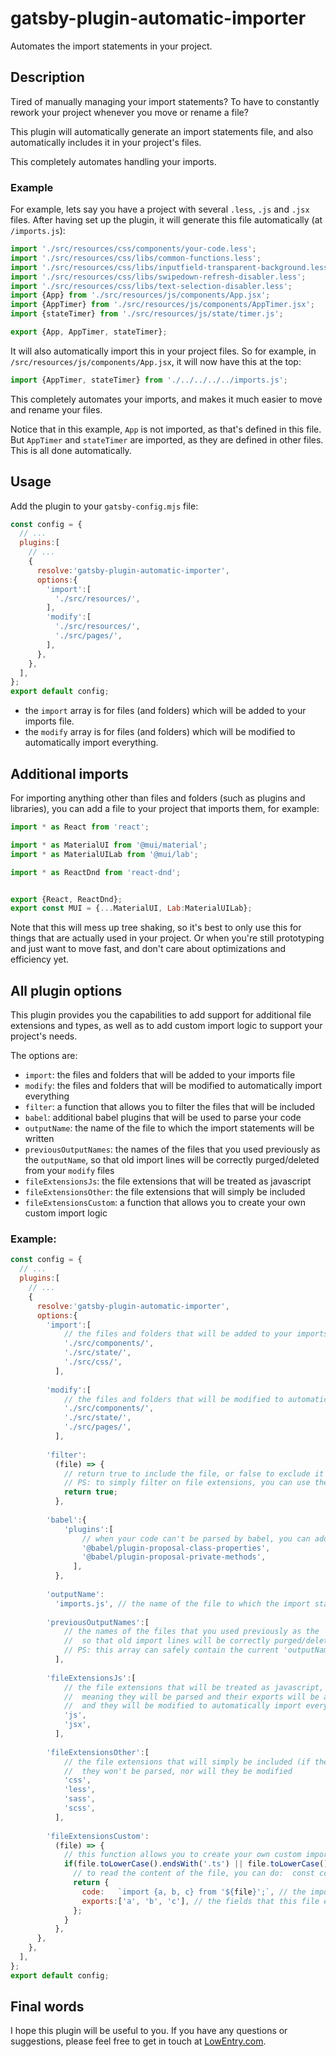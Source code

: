 # gatsby-plugin-automatic-importer

Automates the import statements in your project.


## Description

Tired of manually managing your import statements? To have to constantly rework your project whenever you move or rename a file?

This plugin will automatically generate an import statements file, and also automatically includes it in your project's files.

This completely automates handling your imports.


### Example

For example, lets say you have a project with several `.less`, `.js` and `.jsx` files. After having set up the plugin, it will generate this file automatically (at `/imports.js`):

```javascript
import './src/resources/css/components/your-code.less';
import './src/resources/css/libs/common-functions.less';
import './src/resources/css/libs/inputfield-transparent-background.less';
import './src/resources/css/libs/swipedown-refresh-disabler.less';
import './src/resources/css/libs/text-selection-disabler.less';
import {App} from './src/resources/js/components/App.jsx';
import {AppTimer} from './src/resources/js/components/AppTimer.jsx';
import {stateTimer} from './src/resources/js/state/timer.js';

export {App, AppTimer, stateTimer};
```

It will also automatically import this in your project files. So for example, in `/src/resources/js/components/App.jsx`, it will now have this at the top:

```javascript
import {AppTimer, stateTimer} from './../../../../imports.js';
```

This completely automates your imports, and makes it much easier to move and rename your files.

Notice that in this example, `App` is not imported, as that's defined in this file. But `AppTimer` and `stateTimer` are imported, as they are defined in other files. This is all done automatically.


## Usage

Add the plugin to your `gatsby-config.mjs` file:

```javascript
const config = {
  // ...
  plugins:[
    // ...
    {
      resolve:'gatsby-plugin-automatic-importer',
      options:{
        'import':[
          './src/resources/',
        ],
        'modify':[
          './src/resources/',
          './src/pages/',
        ],
      },
    },
  ],
};
export default config;
```

- the `import` array is for files (and folders) which will be added to your imports file.
- the `modify` array is for files (and folders) which will be modified to automatically import everything.


## Additional imports

For importing anything other than files and folders (such as plugins and libraries), you can add a file to your project that imports them, for example:

```javascript
import * as React from 'react';

import * as MaterialUI from '@mui/material';
import * as MaterialUILab from '@mui/lab';

import * as ReactDnd from 'react-dnd';


export {React, ReactDnd};
export const MUI = {...MaterialUI, Lab:MaterialUILab};
```

Note that this will mess up tree shaking, so it's best to only use this for things that are actually used in your project. Or when you're still prototyping and just want to move fast, and don't care about optimizations and efficiency yet.


## All plugin options

This plugin provides you the capabilities to add support for additional file extensions and types, as well as to add custom import logic to support your project's needs.

The options are:

- `import`: the files and folders that will be added to your imports file
- `modify`: the files and folders that will be modified to automatically import everything
- `filter`: a function that allows you to filter the files that will be included
- `babel`: additional babel plugins that will be used to parse your code
- `outputName`: the name of the file to which the import statements will be written
- `previousOutputNames`: the names of the files that you used previously as the `outputName`, so that old import lines will be correctly purged/deleted from your `modify` files
- `fileExtensionsJs`: the file extensions that will be treated as javascript
- `fileExtensionsOther`: the file extensions that will simply be included
- `fileExtensionsCustom`: a function that allows you to create your own custom import logic


### Example:

```javascript
const config = {
  // ...
  plugins:[
    // ...
    {
      resolve:'gatsby-plugin-automatic-importer',
      options:{
        'import':[
            // the files and folders that will be added to your imports file
            './src/components/',
            './src/state/',
            './src/css/',
          ],
        
        'modify':[
            // the files and folders that will be modified to automatically import everything
            './src/components/',
            './src/state/',
            './src/pages/',
          ],
        
        'filter':
          (file) => {
            // return true to include the file, or false to exclude it
            // PS: to simply filter on file extensions, you can use the 'fileExtensionsJs' and 'fileExtensionsOther' arrays
            return true;
          },
        
        'babel':{
            'plugins':[
                // when your code can't be parsed by babel, you can add additional plugins here
                '@babel/plugin-proposal-class-properties',
                '@babel/plugin-proposal-private-methods',
              ],
          },
        
        'outputName':
          'imports.js', // the name of the file to which the import statements will be written
        
        'previousOutputNames':[
            // the names of the files that you used previously as the 'outputName', 
            //  so that old import lines will be correctly purged/deleted from your 'modify' files
            // PS: this array can safely contain the current 'outputName' as well, but it's not necessary
          ],
        
        'fileExtensionsJs':[
            // the file extensions that will be treated as javascript, 
            //  meaning they will be parsed and their exports will be added (if the file is in the 'import' array), 
            //  and they will be modified to automatically import everything (if the file is in the 'modify' array)
            'js',
            'jsx',
          ],
        
        'fileExtensionsOther':[
            // the file extensions that will simply be included (if the file is in the 'import' array), 
            //  they won't be parsed, nor will they be modified
            'css',
            'less',
            'sass',
            'scss',
          ],
        
        'fileExtensionsCustom':
          (file) => {
            // this function allows you to create your own custom import logic
            if(file.toLowerCase().endsWith('.ts') || file.toLowerCase().endsWith('.tsx')) {
              // to read the content of the file, you can do:  const content = fs.readFileSync(file, 'utf8');
              return {
                code:   `import {a, b, c} from '${file}';`, // the import statement (this will be added to the imports file)
                exports:['a', 'b', 'c'], // the fields that this file exports (they will automatically be imported in the 'modify' files)
              };
            }
          },
      },
    },
  ],
};
export default config;
```


## Final words

I hope this plugin will be useful to you. If you have any questions or suggestions, please feel free to get in touch at [LowEntry.com](https://lowentry.com/).
